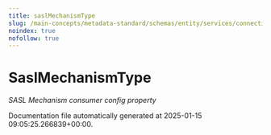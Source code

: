 ```yaml
---
title: saslMechanismType
slug: /main-concepts/metadata-standard/schemas/entity/services/connections/messaging/saslmechanismtype
noindex: true
nofollow: true
---
```


# SaslMechanismType

*SASL Mechanism consumer config property*



Documentation file automatically generated at 2025-01-15 09:05:25.266839+00:00.
